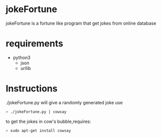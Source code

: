 # jokeFortune
jokeFortune is a fortune like program that get jokes from online database
# requirements
 * python3
   * json
   * urllib
# Instructions
./jokeFortune.py will give a randomly generated joke
use 
```sh
> ./jokeFortune.py | cowsay
```
to get the jokes in cow's bubble,requires:
```sh
> sudo apt-get install cowsay
```
